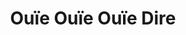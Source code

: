 ---
published: true
title: 'Ouïe Ouïe Ouïe Dire'
collection: ailleurs
release_date: '2014-08-28 00:00:00'
image:
    user/pages/01.Emissions/ailleurs-63/ouiedire_ailleurs-63_cover-1.png: { name: ouiedire_ailleurs-63_cover-1.png, type: image/png, size: 317325, path: user/pages/01.Emissions/ailleurs-63/ouiedire_ailleurs-63_cover-1.png }
number: '63'
slug: ailleurs-63
taxonomy:
    dj: 'John Deneuve'
    artist: [Audace, 'Bert on beats', 'Clap! Clap! - Gwidingwi Dema', 'Company Fuck', 'Daddy Long Legs', Dopplereffekt, 'Iggy Azalea Pussy', 'James Pants', 'Kid Kishore', 'Latreece & Capracara', Meneo, Ozzie, 'Patric Catani', 'Reptilian Commander', 'Schlachthofbronx remix', 'Sonic c', Sugarcraft, Tropkillaz]
playlists:
    - { title: null, tracks: [{ timecode: '00:00:00', artists: ['Daddy Long Legs'], title: Sugardaddy }, { timecode: '00:03:36', artists: ['Latreece & Capracara'], title: touch }, { timecode: '00:07:37', artists: [Dopplereffekt], title: 'Speak & Spell' }, { timecode: '00:09:35', artists: ['Kid Kishore'], title: 'Eow La VÆr Og Spil Dum' }, { timecode: '00:11:20', artists: ['James Pants'], title: 'This crazy sound' }, { timecode: '00:14:05', artists: [Audace], title: Aube }, { timecode: '00:17:56', artists: [Sugarcraft], title: Signal }, { timecode: '00:21:05', artists: [Ozzie], title: 'Five OH' }, { timecode: '00:25:25', artists: [Tropkillaz], title: 'Baby Baby' }, { timecode: '00:28:35', artists: [Meneo], title: 'i love london' }, { timecode: '00:31:40', artists: ['Bert on beats'], title: 'Get your freak on' }, { timecode: '00:35:37', artists: ['Clap! Clap! - Gwidingwi Dema'], title: 'Hold On (feat. LSWR)' }, { timecode: '00:38:23', artists: ['Reptilian Commander'], title: 'Eris & Ceres (Bossa Zanada Remix)' }, { timecode: '00:41:26', artists: ['Schlachthofbronx remix'], title: 'Onwa nna na nwa' }, { timecode: '00:45:11', artists: ['Iggy Azalea Pussy'], title: '' }, { timecode: '00:48:00', artists: ['Patric Catani'], title: 'All Toys in the House' }, { timecode: '00:54:00', artists: ['Sonic c'], title: Stickin }, { timecode: '00:56:26', artists: ['Company Fuck'], title: 'A Line Describing My Dick' }] }
presentation: ''
image_hd:
    user/pages/01.Emissions/ailleurs-63/ouiedire_ailleurs-63_cover_hd.png: { name: ouiedire_ailleurs-63_cover_hd.png, type: image/png, size: 598821, path: user/pages/01.Emissions/ailleurs-63/ouiedire_ailleurs-63_cover_hd.png }

---